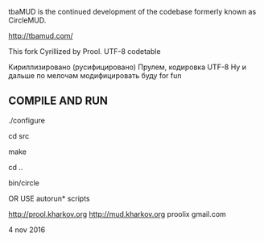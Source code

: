 tbaMUD is the continued development of the codebase formerly known as CircleMUD.

http://tbamud.com/

This fork Cyrillized by Prool. UTF-8 codetable

Кириллизировано (русифицировано) Прулем, кодировка UTF-8
Ну и дальше по мелочам модифицировать буду for fun

COMPILE AND RUN
---------------

./configure

cd src

make

cd ..

bin/circle

OR USE autorun\* scripts

http://prool.kharkov.org
http://mud.kharkov.org
proolix <dog here> gmail.com

4 nov 2016
